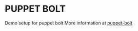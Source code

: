 # PUPPET BOLT
Demo setup for puppet bolt
More information at [puppet-bolt](https://puppet.com/docs/bolt/latest/getting_started_with_bolt.html)
